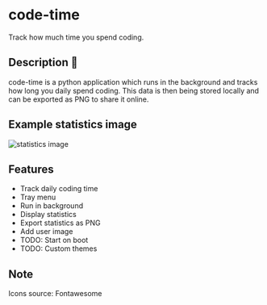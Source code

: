 # code-time
Track how much time you spend coding.

## Description 🎉
code-time is a python application which runs in the background and tracks how long you daily spend coding. This data is then being stored locally and can be exported as PNG to share it online.

## Example statistics image
![statistics image](https://i.ibb.co/XJcrHwG/code-time-13122020.png)

## Features
* Track daily coding time
* Tray menu
* Run in background
* Display statistics
* Export statistics as PNG
* Add user image
* TODO: Start on boot
* TODO: Custom themes

## Note
Icons source: Fontawesome
